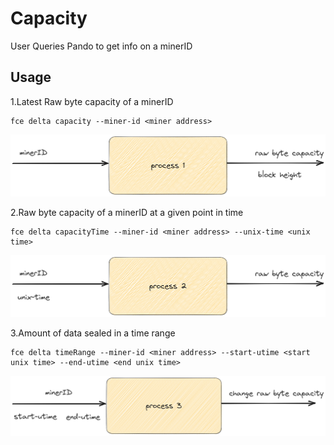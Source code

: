 # Capacity

User Queries Pando to get info on a minerID

## Usage

1.Latest Raw byte capacity of a minerID

```
fce delta capacity --miner-id <miner address>
```



<img src="assets\img1.png" alt="image-20230809113652928" style="zoom: 50%;" />





2.Raw byte capacity of a minerID at a given point in time

```
fce delta capacityTime --miner-id <miner address> --unix-time <unix time>
```



<img src="assets\img2.png" alt="image-20230809113652928" style="zoom: 50%;" />



3.Amount of data sealed in a time range

```
fce delta timeRange --miner-id <miner address> --start-utime <start unix time> --end-utime <end unix time>
```



<img src="assets\img3.png" alt="image-20230809113652928" style="zoom: 50%;" />